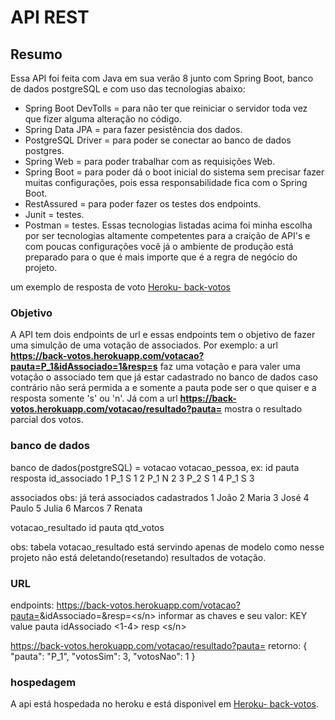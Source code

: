 # API REST
## Resumo
Essa API foi feita com Java em sua verão 8 junto com Spring Boot, banco de dados postgreSQL e com uso
das tecnologias abaixo: 

- Spring Boot DevTolls = para não ter que reiniciar o servidor toda vez que fizer alguma alteração no código.
- Spring Data JPA = para fazer pesistência dos dados.
- PostgreSQL Driver = para poder se conectar ao banco de dados postgres.
- Spring Web = para poder trabalhar com as requisições Web.
- Spring Boot = para poder dá o boot inicial do sistema sem precisar fazer muitas configurações, pois essa responsabilidade fica com o Spring Boot.
- RestAssured = para poder fazer os testes dos endpoints.
- Junit = testes.
- Postman = testes.
Essas tecnologias listadas acima foi minha escolha por ser tecnologias altamente competentes para a craição de API's e com poucas configurações você já
o ambiente de produção está preparado para o que é mais importe que é a regra de negócio do projeto. 

um exemplo de resposta de voto [Heroku- back-votos](https://back-votos.herokuapp.com/votacao/resultado?pauta=P_1)

### Objetivo 
A API tem dois endpoints de url e essas endpoints tem o objetivo de fazer uma simulção de uma votação de associados. Por exemplo: 
a url **https://back-votos.herokuapp.com/votacao?pauta=P_1&idAssociado=1&resp=s** 
faz uma votação e para valer uma votação o associado tem que já estar cadastrado no banco de dados caso contrário não será permida a
e somente a pauta pode ser o que quiser e a resposta somente 's' ou 'n'.
Já com a url **https://back-votos.herokuapp.com/votacao/resultado?pauta=<pauta>** mostra o resultado parcial dos votos.

### banco de dados
banco de dados(postgreSQL) = votacao
votacao_pessoa, ex:
id  pauta  resposta  id_associado
1   P_1		S	1
2   P_1		N       2
3   P_2		S       1
4   P_1		S       3

associados obs: já terá associados cadastrados
1	João
2	Maria
3	José
4	Paulo
5	Julia
6	Marcos
7	Renata

votacao_resultado
id  pauta  qtd_votos

obs: tabela votacao_resultado está servindo apenas de modelo como nesse
projeto não está deletando(resetando) resultados de votação.

### URL
endpoints:
https://back-votos.herokuapp.com/votacao?pauta=<pauta>&idAssociado=<idAssociado>&resp=<s/n>
informar as chaves e seu valor:
KEY			value
pauta			<pauta>
idAssociado		<1-4>
resp			<s/n>

https://back-votos.herokuapp.com/votacao/resultado?pauta=<pauta>
retorno:
{
    "pauta": "P_1",
    "votosSim": 3,
    "votosNao": 1
}

### hospedagem
A api está hospedada no heroku e está disponivel em [Heroku- back-votos](https://back-votos.herokuapp.com/votacao/resultado?pauta=P_1).

